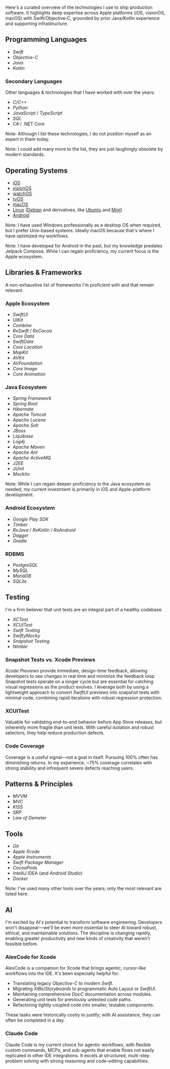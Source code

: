 Here's a curated overview of the technologies I use to ship production software. It highlights deep expertise across Apple platforms (iOS, visionOS, macOS) with Swift/Objective‑C, grounded by prior Java/Kotlin experience and supporting infrastructure. 

## Programming Languages

- *Swift*
- *Objective-C*
- *Java*
- *Kotlin*

### Secondary Languages

Other languages & technologies that I have worked with over the years:

- *C/C++*
- *Python*
- *JavaScript* / *TypeScript*
- *SQL*
- C# / .NET Core

Note: Although I list these technologies, I do not position myself as an expert in them today.

Note: I could add many more to the list, they are just laughingly obsolete by modern standards.

## Operating Systems

- [iOS](https://en.wikipedia.org/wiki/IOS)
- [visionOS](https://en.wikipedia.org/wiki/visionOS)
- [watchOS](https://en.wikipedia.org/wiki/watchOS)
- [tvOS](https://en.wikipedia.org/wiki/tvOS)
- [macOS](https://en.wikipedia.org/wiki/MacOS)
- [Linux](https://en.wikipedia.org/wiki/Linux) ([Debian](https://www.debian.org) and derivatives, like [Ubuntu](https://ubuntu.com/download) and [Mint](https://www.linuxmint.com))
- [Android](https://source.android.com)

Note: I have used Windows professionally as a desktop OS when required, but I prefer Unix-based systems. Ideally macOS because that's where I have optimized my workflows.

Note: I have developed for Android in the past, but my knowledge predates Jetpack Compose. While I can regain proficiency, my current focus is the Apple ecosystem.

## Libraries & Frameworks

A non-exhaustive list of frameworks I'm proficient with and that remain relevant.

### Apple Ecosystem

- *SwiftUI*
- *UIKit*
- *Combine*
- *RxSwift* / *RxCocoa*
- *Core Data*
- *SwiftData*
- *Core Location*
- *MapKit*
- *AVKit*
- *AVFoundation*
- *Core Image*
- *Core Animation*

### Java Ecosystem

- *Spring Framework*
- *Spring Boot*
- *Hibernate*
- *Apache Tomcat*
- *Apache Lucene* 
- *Apache Solr*
- *JBoss*
- *Liquibase*
- *Log4j*
- *Apache Maven*
- *Apache Ant*
- *Apache ActiveMQ*
- *J2EE*
- *JUnit*
- *Mockito*

Note: While I can regain deeper proficiency in the Java ecosystem as needed, my current investment is primarily in iOS and Apple-platform development.

### Android Ecosystem

- *Google Play SDK*
- *Timber*
- *RxJava* / *RxKotlin* / *RxAndroid*
- *Dagger*
- *Gradle*


### RDBMS

- *PostgreSQL*
- *MySQL*
- *MariaDB*
- *SQLite*

## Testing

I'm a firm believer that unit tests are an integral part of a healthy codebase.

- *XCTest*
- *XCUITest*
- *Swift Testing*
- *SwiftyMocky*
- *Snapshot Testing*
- *Nimble*

### Snapshot Tests vs. Xcode Previews

*Xcode Previews* provide immediate, design-time feedback, allowing developers to see changes in real time and minimize the feedback loop. Snapshot tests operate on a longer cycle but are essential for catching visual regressions as the product evolves. I leverage both by using a lightweight approach to convert *SwiftUI* previews into snapshot tests with minimal code, combining rapid iterations with robust regression protection.

### XCUITest

Valuable for validating end-to-end behavior before App Store releases, but inherently more fragile than unit tests. With careful isolation and robust selectors, they help reduce production defects.

### Code Coverage

Coverage is a useful signal—not a goal in itself. Pursuing 100% often has diminishing returns. In my experience, ~75% coverage correlates with strong stability and infrequent severe defects reaching users.

## Patterns & Principles

- *MVVM*
- *MVC*
- *KISS*
- *SRP*
- *Law of Demeter* 

## Tools

- *Git*
- *Apple Xcode*
- *Apple Instruments*
- *Swift Package Manager*
- *CocoaPods*
- *IntelliJ* IDEA (and *Android Studio*)
- *Docker*

Note: I've used many other tools over the years; only the most relevant are listed here.

## AI

I'm excited by AI's potential to transform software engineering. Developers won't disappear—we'll be even more essential to steer AI toward robust, ethical, and maintainable solutions. The discipline is changing rapidly, enabling greater productivity and new kinds of creativity that weren't feasible before.

### AlexCode for Xcode

AlexCode is a companion for Xcode that brings agentic, cursor-like workflows into the IDE. It's been especially helpful for:

- Translating legacy *Objective-C* to modern *Swift*.
- Migrating *XIBs*/*Storyboards* to programmatic Auto Layout or *SwiftUI*.
- Maintaining comprehensive *DocC* documentation across modules.
- Generating unit tests for previously untested code paths.
- Refactoring tightly coupled code into smaller, testable components.

These tasks were historically costly to justify; with AI assistance, they can often be completed in a day.

### Claude Code

Claude Code is my current choice for agentic workflows, with flexible custom commands, MCPs, and sub-agents that enable flows not easily replicated in other IDE integrations. It excels at structured, multi-step problem solving with strong reasoning and code-editing capabilities.
